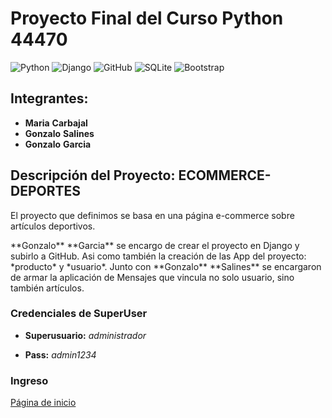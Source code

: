# Proyecto Final del Curso Python 44470  

![Python](https://img.shields.io/badge/python-3670A0?style=for-the-badge&logo=python&logoColor=ffdd54)  ![Django](https://img.shields.io/badge/django-%23092E20.svg?style=for-the-badge&logo=django&logoColor=white)  ![GitHub](https://img.shields.io/badge/github-%23121011.svg?style=for-the-badge&logo=github&logoColor=white)  ![SQLite](https://img.shields.io/badge/sqlite-%2307405e.svg?style=for-the-badge&logo=sqlite&logoColor=white)   ![Bootstrap](https://img.shields.io/badge/bootstrap-%23563D7C.svg?style=for-the-badge&logo=bootstrap&logoColor=white)

## Integrantes: 

+ **Maria** **Carbajal** 
+ **Gonzalo** **Salines** 
+ **Gonzalo** **Garcia** 

## Descripción del Proyecto: ECOMMERCE-DEPORTES    

El proyecto que definimos se basa en una página e-commerce sobre artículos deportivos. 
<p> **Gonzalo** **Garcia** se encargo de crear el proyecto en Django y subirlo a GitHub. Asi como también la creación de las App del proyecto: *producto* y *usuario*.
  Junto con **Gonzalo** **Salines** se encargaron de armar la aplicación de Mensajes que vincula no solo usuario, sino también artículos.
</p>


### Credenciales de SuperUser
+ **Superusuario:** *administrador*

+ **Pass:** *admin1234*

### Ingreso  

[Página de inicio](http://127.0.0.1:8000/productos/inicio/)
